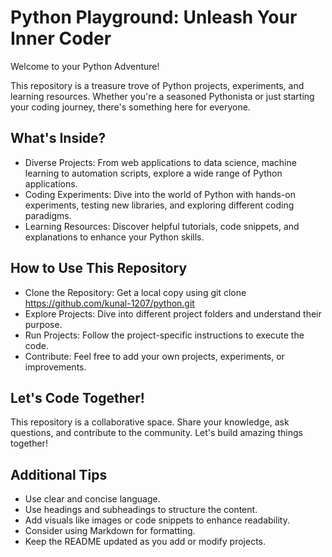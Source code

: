 
# Python Playground: Unleash Your Inner Coder

Welcome to your Python Adventure!

This repository is a treasure trove of Python projects, experiments, and learning resources. Whether you're a seasoned Pythonista or just starting your coding journey, there's something here for everyone.

## What's Inside?

- Diverse Projects: From web applications to data science, machine learning to automation scripts, explore a wide range of Python applications.
- Coding Experiments: Dive into the world of Python with hands-on experiments, testing new libraries, and exploring different coding paradigms.
- Learning Resources: Discover helpful tutorials, code snippets, and explanations to enhance your Python skills.
  
## How to Use This Repository

- Clone the Repository: Get a local copy using git clone https://github.com/kunal-1207/python.git
- Explore Projects: Dive into different project folders and understand their purpose.
- Run Projects: Follow the project-specific instructions to execute the code.
- Contribute: Feel free to add your own projects, experiments, or improvements.
  
## Let's Code Together!

This repository is a collaborative space. Share your knowledge, ask questions, and contribute to the community. Let's build amazing things together!

## Additional Tips

- Use clear and concise language.
- Use headings and subheadings to structure the content.
- Add visuals like images or code snippets to enhance readability.
- Consider using Markdown for formatting.
- Keep the README updated as you add or modify projects.

